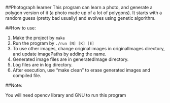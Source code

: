 ##Photograph learner
This program can learn a photo, and generate a polygon version of it (a photo made up of a lot of polygons). It starts with a random guess (pretty bad usually) and evolves using genetic algorithm.

##How to use:
1. Make the project by `make`
2. Run the program by `./run [N] [K] [E]`
3. To use other images, change original images in originalImages directory, and update imagePaths by adding the name.
4. Generated image files are in generatedImage directory.
5. Log files are in log directory.
6. After execution, use “make clean” to erase generated images and compiled file.

##Note:

You will need opencv library and GNU to run this program